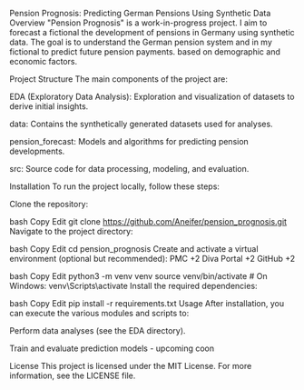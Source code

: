 Pension Prognosis: Predicting German Pensions Using Synthetic Data
Overview
"Pension Prognosis" is a work-in-progress project. I aim to forecast a fictional the development of pensions in Germany using synthetic data. The goal is to understand the German pension system and in my fictional to predict future pension payments. based on demographic and economic factors.​

Project Structure
The main components of the project are:​

EDA (Exploratory Data Analysis): Exploration and visualization of datasets to derive initial insights.​

data: Contains the synthetically generated datasets used for analyses.​

pension_forecast: Models and algorithms for predicting pension developments.​

src: Source code for data processing, modeling, and evaluation.​

Installation
To run the project locally, follow these steps:​

Clone the repository:​

bash
Copy
Edit
git clone https://github.com/Aneifer/pension_prognosis.git
Navigate to the project directory:​

bash
Copy
Edit
cd pension_prognosis
Create and activate a virtual environment (optional but recommended):​
PMC
+2
Diva Portal
+2
GitHub
+2

bash
Copy
Edit
python3 -m venv venv
source venv/bin/activate  # On Windows: venv\Scripts\activate
Install the required dependencies:​

bash
Copy
Edit
pip install -r requirements.txt
Usage
After installation, you can execute the various modules and scripts to:​

Perform data analyses (see the EDA directory).​

Train and evaluate prediction models - upcoming coon

License
This project is licensed under the MIT License. For more information, see the LICENSE file.
